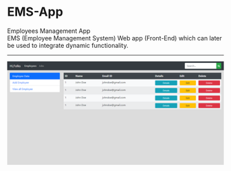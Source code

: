 # EMS-App
Employees Management App <br>
EMS (Employee Management System) Web app (Front-End) which can later be used to integrate dynamic functionality.

---
<img src="images/Dashboard.png">
